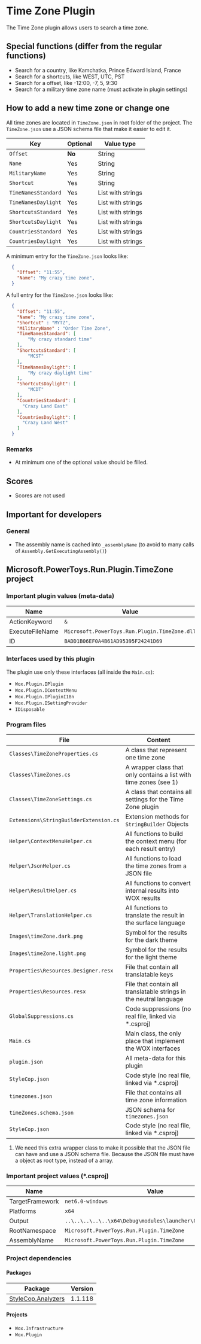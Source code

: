 # Time Zone Plugin

The Time Zone plugin allows users to search a time zone.

## Special functions (differ from the regular functions)

* Search for a country, like Kamchatka, Prince Edward Island, France
* Search for a shortcuts, like WEST, UTC, PST
* Search for a offset, like -12:00, -7, 5, 9:30
* Search for a military time zone name (must activate in plugin settings)

## How to add a new time zone  or change one

All time zones are located in `TimeZone.json` in root folder of the project.
The `TimeZone.json` use a JSON schema file that make it easier to edit it.

| Key                 | Optional | Value type        |
| ------------------- | -------- | ----------------- |
| `Offset`            | **No**   | String            |
| `Name`              | Yes      | String            |
| `MilitaryName`      | Yes      | String            |
| `Shortcut`          | Yes      | String            |
| `TimeNamesStandard` | Yes      | List with strings |
| `TimeNamesDaylight` | Yes      | List with strings |
| `ShortcutsStandard` | Yes      | List with strings |
| `ShortcutsDaylight` | Yes      | List with strings |
| `CountriesStandard` | Yes      | List with strings |
| `CountriesDaylight` | Yes      | List with strings |

A minimum entry for the `TimeZone.json` looks like:

```json
  {
    "Offset": "11:55",
    "Name": "My crazy time zone",
  }
```

A full entry for the `TimeZone.json` looks like:

```json
  {
    "Offset": "11:55",
    "Name": "My crazy time zone",
    "Shortcut" : "MYTZ",
    "MilitaryName" : "Order Time Zone",
    "TimeNamesStandard": [
        "My crazy standard time"
    ],
    "ShortcutsStandard": [
        "MCST"
    ],
    "TimeNamesDaylight": [
        "My crazy daylight time"
    ],
    "ShortcutsDaylight": [
        "MCDT"
    ],
    "CountriesStandard": [
      "Crazy Land East"
    ],
    "CountriesDaylight": [
      "Crazy Land West"
    ]
  }
```

### Remarks

* At minimum one of the optional value should be filled.

## Scores

* Scores are not used

## Important for developers

### General

* The assembly name is cached into `_assemblyName` (to avoid to many calls of `Assembly.GetExecutingAssembly()`)

## Microsoft.PowerToys.Run.Plugin.TimeZone project

### Important plugin values (meta-data)

| Name            | Value                                                |
| --------------- | ---------------------------------------------------- |
| ActionKeyword   | `&`                                                  |
| ExecuteFileName | `Microsoft.PowerToys.Run.Plugin.TimeZone.dll`        |
| ID              | `BADD1B06EF0A4B61AD95395F24241D69`                   |

### Interfaces used by this plugin

The plugin use only these interfaces (all inside the `Main.cs`):

* `Wox.Plugin.IPlugin`
* `Wox.Plugin.IContextMenu`
* `Wox.Plugin.IPluginI18n`
* `Wox.Plugin.ISettingProvider`
* `IDisposable`

### Program files

| File                                   | Content                                                                 |
| -------------------------------------- | ----------------------------------------------------------------------- |
| `Classes\TimeZoneProperties.cs`        | A class that represent one time zone                                    |
| `Classes\TimeZones.cs`                 | A wrapper class that only contains a list with time zones  (see 1)      |
| `Classes\TimeZoneSettings.cs`          | A class that contains all settings for the Time Zone plugin             |
| `Extensions\StringBuilderExtension.cs` | Extension methods for `StringBuilder` Objects                           |
| `Helper\ContextMenuHelper.cs`          | All functions to build the context menu (for each result entry)         |
| `Helper\JsonHelper.cs`                 | All functions to load the time zones from a JSON file                   |
| `Helper\ResultHelper.cs`               | All functions to convert internal results into WOX results              |
| `Helper\TranslationHelper.cs`          | All functions to translate the result in the surface language           |
| `Images\timeZone.dark.png`             | Symbol for the results for the dark theme                               |
| `Images\timeZone.light.png`            | Symbol for the results for the light theme                              |
| `Properties\Resources.Designer.resx`   | File that contain all translatable keys                                 |
| `Properties\Resources.resx`            | File that contain all translatable strings in the neutral language      |
| `GlobalSuppressions.cs`                | Code suppressions (no real file, linked via *.csproj)                   |
| `Main.cs`                              | Main class, the only place that implement the WOX interfaces            |
| `plugin.json`                          | All meta-data for this plugin                                           |
| `StyleCop.json`                        | Code style (no real file, linked via *.csproj)                          |
| `timezones.json`                       | File that contains all time zone information                            |
| `timeZones.schema.json`                | JSON schema for `timezones.json`                                        |
| `StyleCop.json`                        | Code style (no real file, linked via *.csproj)                          |

1. We need this extra wrapper class to make it possible that the JSON file can have and use a JSON schema file.
Because the JSON file must have a object as root type, instead of a array.

### Important project values (*.csproj)

| Name            | Value                                                         |
| --------------- | ------------------------------------------------------------- |
| TargetFramework | `net6.0-windows`                                              |
| Platforms       | `x64`                                                         |
| Output          | `..\..\..\..\..\x64\Debug\modules\launcher\Plugins\TimeZone\` |
| RootNamespace   | `Microsoft.PowerToys.Run.Plugin.TimeZone`                     |
| AssemblyName    | `Microsoft.PowerToys.Run.Plugin.TimeZone`                     |

### Project dependencies

#### Packages

| Package                                                                               | Version |
| ------------------------------------------------------------------------------------- | ------- |
| [StyleCop.Analyzers](https://github.com/DotNetAnalyzers/StyleCopAnalyzers)          | 1.1.118 |

#### Projects

* `Wox.Infrastructure`
* `Wox.Plugin`
